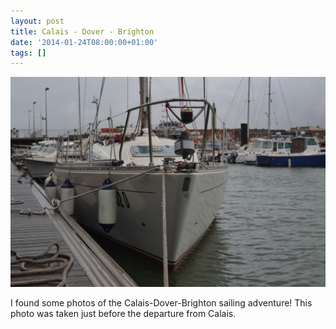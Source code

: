```yaml
---
layout: post
title: Calais - Dover - Brighton
date: '2014-01-24T08:00:00+01:00'
tags: []
---
```

![Calais - Dover - Brighton](/files/tumblr_mzwi1cNiRl1tq106bo1_1280.jpg)

I found some photos of the Calais-Dover-Brighton sailing adventure! This photo was taken just before the departure from Calais.
